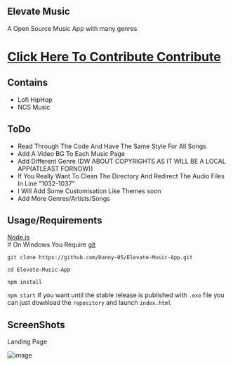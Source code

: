 
## Elevate Music

A Open Source Music App with many genres

<h1><a href="CONTRIBUTING.md">Click Here To Contribute Contribute</a></h1>

## Contains

- Lofi HipHop
- NCS Music


## ToDo
- Read Through The Code And Have The Same Style For All Songs <br>
- Add A Video BG To Each Music Page <br>
- Add Different Genre (DW ABOUT COPYRIGHTS AS IT WILL BE A LOCAL APP(ATLEAST FORNOW))
- If You Really Want To Clean The Directory And Redirect The Audio Files In Line "1032-1037"
- I Will Add Some Customisation Like Themes soon
- Add More Genres/Artists/Songs

## Usage/Requirements

<a href="https://nodejs.org/en/">Node.js</a><br>
If On Windows You Require <a href="https://git-scm.com/">git</a>

`
git clone https://github.com/Danny-05/Elevate-Music-App.git
`
<br>

`
cd Elevate-Music-App
`
<br>

`
npm install
`
<br>

`
npm start
`
If you want until the stable release is published with `.exe` file you can just download the `repository` and launch `index.html`
## ScreenShots

Landing Page

![image](https://imgur.com/4TSCRp4.png)

